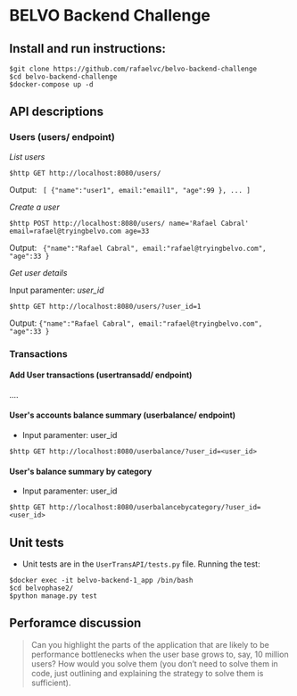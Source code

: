 # BELVO Backend Challenge


## Install and run instructions: 

```
$git clone https://github.com/rafaelvc/belvo-backend-challenge
$cd belvo-backend-challenge
$docker-compose up -d
```

## API descriptions
### Users (users/ endpoint)
*List users*
```
$http GET http://localhost:8080/users/
```
Output:
``` [ {"name":"user1", email:"email1", "age":99 }, ... ]```

*Create a user*

```$http POST http://localhost:8080/users/ name='Rafael Cabral' email=rafael@tryingbelvo.com age=33```

Output:
``` {"name":"Rafael Cabral", email:"rafael@tryingbelvo.com", "age":33 }```

*Get user details*

Input paramenter: *user_id* 
```
$http GET http://localhost:8080/users/?user_id=1
```
Output: ```{"name":"Rafael Cabral", email:"rafael@tryingbelvo.com", "age":33 }```

### Transactions 
#### Add User transactions (usertransadd/ endpoint)
....
#### User's accounts balance summary (userbalance/ endpoint)
- Input paramenter: user_id 

```
$http GET http://localhost:8080/userbalance/?user_id=<user_id>
```

#### User's balance summary by category
- Input paramenter: user_id
```
$http GET http://localhost:8080/userbalancebycategory/?user_id=<user_id>
```

## Unit tests

- Unit tests are in the ```UserTransAPI/tests.py``` file. Running the test:
```
$docker exec -it belvo-backend-1_app /bin/bash
$cd belvophase2/
$python manage.py test
```
## Perforamce discussion

> Can you highlight the parts of the application that are likely to be performance
bottlenecks when the user base grows to, say, 10 million users? How would you solve
them (you don’t need to solve them in code, just outlining and explaining the strategy to
solve them is sufficient).








